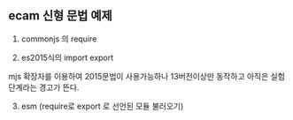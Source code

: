 ## ecam 신형 문법 예제

1. commonjs 의 require

2. es2015식의 import export

mjs 확장자를 이용하여 2015문법이 사용가능하나 13버전이상만 동작하고 아직은 실험단계라는 경고가 뜬다.  

3. esm (require로 export 로 선언된 모듈 불러오기)

